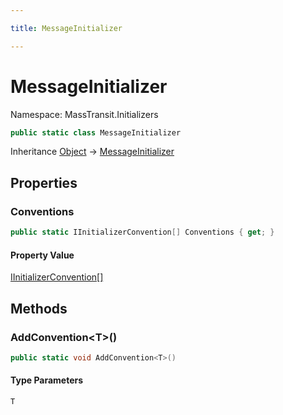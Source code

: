 ```yaml
---

title: MessageInitializer

---
```


# MessageInitializer

Namespace: MassTransit.Initializers

```csharp
public static class MessageInitializer
```

Inheritance [Object](https://learn.microsoft.com/en-us/dotnet/api/system.object) → [MessageInitializer](../masstransit-initializers/messageinitializer)

## Properties

### **Conventions**

```csharp
public static IInitializerConvention[] Conventions { get; }
```

#### Property Value

[IInitializerConvention[]](../masstransit-initializers-conventions/iinitializerconvention)<br/>

## Methods

### **AddConvention\<T\>()**

```csharp
public static void AddConvention<T>()
```

#### Type Parameters

`T`<br/>

